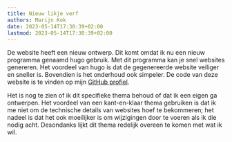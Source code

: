 ```yaml
---
title: Nieuw likje verf
authors: Marijn Kok
date: 2023-05-14T17:30:39+02:00
lastmod: 2023-05-14T17:30:39+02:00
---
```

De website heeft een nieuw ontwerp. Dit komt omdat ik nu een nieuw programma genaamd hugo gebruik. Met dit programma kan je snel websites genereren. Het voordeel van hugo is dat de gegenereerde website veiliger en sneller is. Bovendien is het onderhoud ook simpeler. De code van deze website is te vinden op mijn [GitHub profiel](https://github.com/2zqa).

Het is nog te zien of ik dit specifieke thema behoud of dat ik een eigen ga ontwerpen. Het voordeel van een kant-en-klaar thema gebruiken is dat ik me niet om de technische details van websites hoef te bekommeren; het nadeel is dat het ook moeilijker is om wijzigingen door te voeren als ik die nodig acht. Desondanks lijkt dit thema redelijk overeen te komen met wat ik wil.
